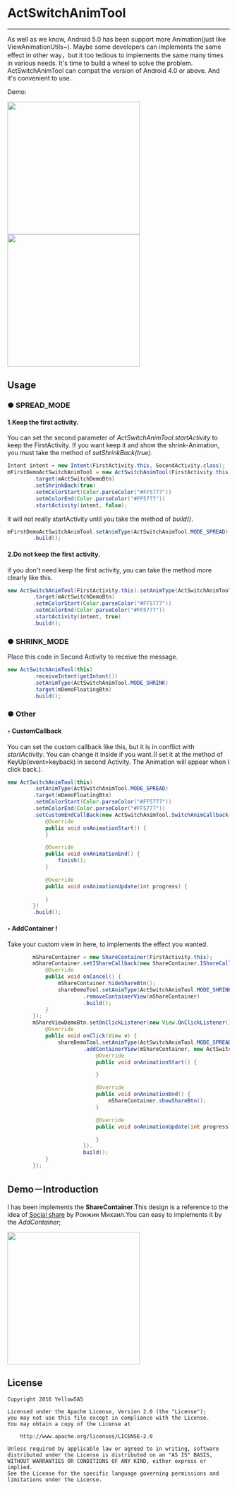 # ActSwitchAnimTool

---

As well as we know, Android 5.0 has been support more Animation(just like ViewAnimationUtils~). Maybe some developers can implements the same effect in other way，but it too tedious to implements the same many times in various needs. It's time to build a wheel to solve the problem. ActSwitchAnimTool can compat the version of Android 4.0 or above. And it's convenient to use.

Demo:

<img src="image/demo_show1.gif" width=300></img>
<img src="image/demo_show2.gif" width=300></img>




## Usage

### ● SPREAD_MODE

#### 1.Keep the first activity.

You can set the second parameter of *ActSwitchAnimTool.startActivity* to keep the FirstActivity. If you want keep it and show the shrink-Animation, you must take the method of *setShrinkBack(true)*.

```java
Intent intent = new Intent(FirstActivity.this, SecondActivity.class);
mFirstDemoActSwitchAnimTool = new ActSwitchAnimTool(FirstActivity.this).setAnimType(ActSwitchAnimTool.MODE_SPREAD)
        .target(mActSwitchDemoBtn)
        .setShrinkBack(true)
        .setmColorStart(Color.parseColor("#FF5777"))
        .setmColorEnd(Color.parseColor("#FF5777"))
        .startActivity(intent, false);
```
it will not really startActivity until you take the method of *build()*.

```java
mFirstDemoActSwitchAnimTool.setAnimType(ActSwitchAnimTool.MODE_SPREAD)
		.build();
```

#### 2.Do not keep the first activity.

if you don't need keep the first activity, you can take the method more clearly like this.

```java
new ActSwitchAnimTool(FirstActivity.this).setAnimType(ActSwitchAnimTool.MODE_SPREAD)
        .target(mActSwitchDemoBtn)
        .setmColorStart(Color.parseColor("#FF5777"))
        .setmColorEnd(Color.parseColor("#FF5777"))
        .startActivity(intent, true)
        .build();
```

### ● SHRINK_MODE

Place this code in Second Activity to receive the message.

```java
new ActSwitchAnimTool(this)
        .receiveIntent(getIntent())
        .setAnimType(ActSwitchAnimTool.MODE_SHRINK)
        .target(mDemoFloatingBtn)
        .build();
```

### ● Other 

#### ◦ CustomCallback

You can set the custom callback like this, but it is in conflict with *startActivity*. You can change it inside if you want.(I set it at the method of KeyUp(event=keyback) in second Activity. The Animation will appear when I click back.). 

```java
new ActSwitchAnimTool(this)
        .setAnimType(ActSwitchAnimTool.MODE_SPREAD)
        .target(mDemoFloatingBtn)
        .setmColorStart(Color.parseColor("#FF5777"))
        .setmColorEnd(Color.parseColor("#FF5777"))
        .setCustomEndCallBack(new ActSwitchAnimTool.SwitchAnimCallback() {
            @Override
            public void onAnimationStart() {
            }

            @Override
            public void onAnimationEnd() {
                finish();
            }

            @Override
            public void onAnimationUpdate(int progress) {

            }
        })
        .build();
```


#### ◦ AddContainer !

Take your custom view in here, to implements the effect you wanted.

```java
        mShareContainer = new ShareContainer(FirstActivity.this);
        mShareContainer.setIShareCallback(new ShareContainer.IShareCallback() {
            @Override
            public void onCancel() {
                mShareContainer.hideShareBtn();
                shareDemoTool.setAnimType(ActSwitchAnimTool.MODE_SHRINK)
                        .removeContainerView(mShareContainer)
                        .build();
            }
        });
        mShareViewDemoBtn.setOnClickListener(new View.OnClickListener() {
            @Override
            public void onClick(View v) {
                shareDemoTool.setAnimType(ActSwitchAnimTool.MODE_SPREAD)
                        .addContainerView(mShareContainer, new ActSwitchAnimTool.SwitchAnimCallback() {
                            @Override
                            public void onAnimationStart() {

                            }

                            @Override
                            public void onAnimationEnd() {
                                mShareContainer.showShareBtn();
                            }

                            @Override
                            public void onAnimationUpdate(int progress) {

                            }
                        }).
                        build();
            }
        });
```


## Demo－Introduction

I has been implements the **ShareContainer**.This design is a reference to the idea of [Social share](https://ios.uplabs.com/posts/social-share-734184f5-822e-4e59-bf44-a713c4595dc0) by Ронжин Михаил.You can easy to implements it by the *AddContainer*;


<img src="image/demo_show2.gif" width=300></img>


## License

    Copyright 2016 Yellow5A5
    
    Licensed under the Apache License, Version 2.0 (the "License");
    you may not use this file except in compliance with the License.
    You may obtain a copy of the License at
    
        http://www.apache.org/licenses/LICENSE-2.0
    
    Unless required by applicable law or agreed to in writing, software
    distributed under the License is distributed on an "AS IS" BASIS,
    WITHOUT WARRANTIES OR CONDITIONS OF ANY KIND, either express or implied.
    See the License for the specific language governing permissions and
    limitations under the License.

